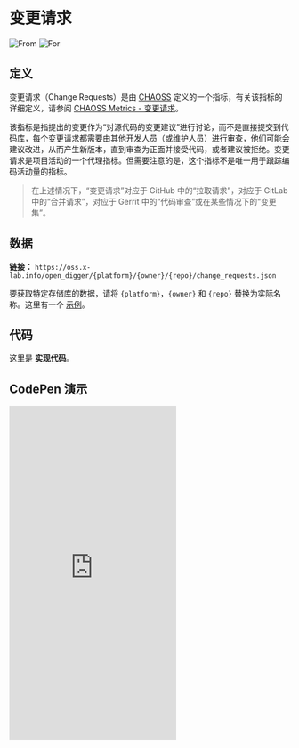 # 变更请求

![From](https://img.shields.io/badge/来自-CHAOSS-blue) ![For](https://img.shields.io/badge/用于-仓库-blue)

## 定义

变更请求（Change Requests）是由 [CHAOSS](https://chaoss.community) 定义的一个指标，有关该指标的详细定义，请参阅 [CHAOSS Metrics - 变更请求](https://chaoss.community/kb/metric-change-requests/)。

该指标是指提出的变更作为“对源代码的变更建议”进行讨论，而不是直接提交到代码库，每个变更请求都需要由其他开发人员（或维护人员）进行审查，他们可能会建议改进，从而产生新版本，直到审查为正面并接受代码，或者建议被拒绝。变更请求是项目活动的一个代理指标。但需要注意的是，这个指标不是唯一用于跟踪编码活动量的指标。

> 在上述情况下，“变更请求”对应于 GitHub 中的“拉取请求”，对应于 GitLab 中的“合并请求”，对应于 Gerrit 中的“代码审查”或在某些情况下的“变更集”。

## 数据

**链接：** `https://oss.x-lab.info/open_digger/{platform}/{owner}/{repo}/change_requests.json`

要获取特定存储库的数据，请将 `{platform}`，`{owner}` 和 `{repo}` 替换为实际名称。这里有一个 [示例](https://oss.x-lab.info/open_digger/github/X-lab2017/open-digger/change_requests.json)。

## 代码

这里是 [**实现代码**](https://github.com/X-lab2017/open-digger/blob/master/src/metrics/chaoss.ts#L697)。

## CodePen 演示

<iframe height="600" scrolling="no" title="OpenDigger - [CHAOSS] Change Requests status" src="https://codepen.io/frank-zsy/embed/bGjPGxw?default-tab=js%2Cresult&editable=true" frameborder="no" loading="lazy" allowtransparency="true" allowfullscreen="true">
  See the Pen <a href="https://codepen.io/frank-zsy/pen/bGjPGxw">
  OpenDigger - [CHAOSS] Change Requests status</a> by Frank Zhao (<a href="https://codepen.io/frank-zsy">@frank-zsy</a>)
  on <a href="https://codepen.io">CodePen</a>.
</iframe>
